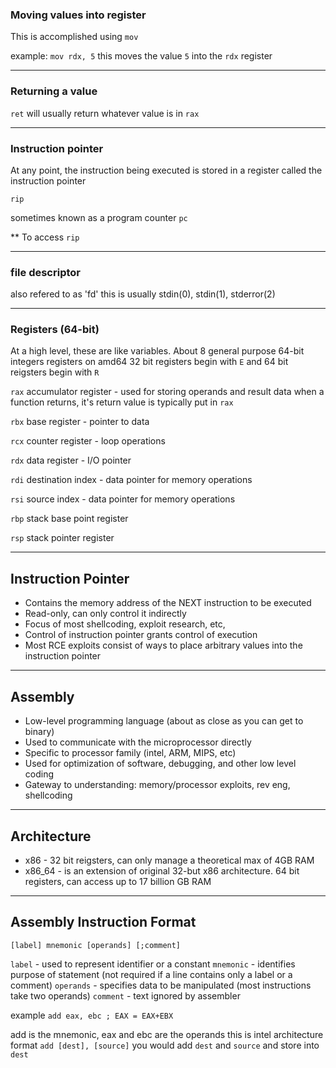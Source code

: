 
### Moving values into register

This is accomplished using `mov`

example:
`mov rdx, 5`
this moves the value `5` into the `rdx` register


---

### Returning a value
`ret` will usually return whatever value is in `rax`


---

### Instruction pointer
At any point, the instruction being executed is stored in a register called the instruction pointer

`rip` 

sometimes known as a program counter `pc`

** To access `rip` 


---

### file descriptor

also refered to as 'fd' this is usually stdin(0), stdin(1), stderror(2)

---


### Registers (64-bit)
At a high level, these are like variables. About 8 general purpose 64-bit integers registers on amd64
32 bit registers begin with `E` and 64 bit reigsters begin with `R`

`rax`
accumulator register - used for storing operands and result data
when a function returns, it's return value is typically put in `rax`

`rbx`
base register - pointer to data

`rcx`
counter register - loop operations

`rdx`
data register - I/O pointer

`rdi`
destination index - data pointer for memory operations

`rsi`
source index - data pointer for memory operations

`rbp`
stack base point register

`rsp`
stack pointer register

---

## Instruction Pointer

- Contains the memory address of the NEXT instruction to be executed
- Read-only, can only control it indirectly
- Focus of most shellcoding, exploit research, etc,
- Control of instruction pointer grants control of execution
- Most RCE exploits consist of ways to place arbitrary values into the instruction pointer


---

## Assembly

- Low-level programming language (about as close as you can get to binary)
- Used to communicate with the microprocessor directly
- Specific to processor family (intel, ARM, MIPS, etc)
- Used for optimization of software, debugging, and other low level coding
- Gateway to understanding: memory/processor exploits, rev eng, shellcoding


---

## Architecture

- x86 - 32 bit reigsters, can only manage a theoretical max of 4GB RAM
- x86_64 - is an extension of original 32-but x86 architecture. 64 bit registers, can access up to 17 billion GB RAM


---

## Assembly Instruction Format

```
[label] mnemonic [operands] [;comment]
```

`label` - used to represent identifier or a constant
`mnemonic` - identifies purpose of statement (not required if a line contains only a label or a comment)
`operands` - specifies data to be manipulated (most instructions take two operands)
`comment` - text ignored by assembler

example
`add eax, ebc ; EAX = EAX+EBX`

add is the mnemonic, eax and ebc are the operands
this is intel architecture format
`add [dest], [source]` you would add `dest` and `source` and store into `dest`




